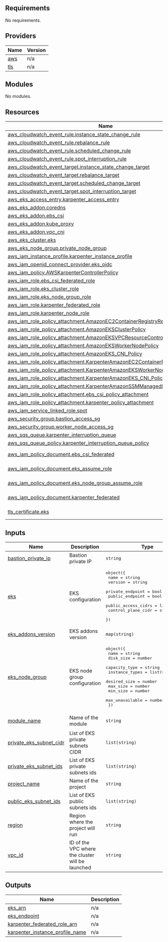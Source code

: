 <!-- BEGIN_TF_DOCS -->
## Requirements

No requirements.

## Providers

| Name | Version |
|------|---------|
| <a name="provider_aws"></a> [aws](#provider\_aws) | n/a |
| <a name="provider_tls"></a> [tls](#provider\_tls) | n/a |

## Modules

No modules.

## Resources

| Name | Type |
|------|------|
| [aws_cloudwatch_event_rule.instance_state_change_rule](https://registry.terraform.io/providers/hashicorp/aws/latest/docs/resources/cloudwatch_event_rule) | resource |
| [aws_cloudwatch_event_rule.rebalance_rule](https://registry.terraform.io/providers/hashicorp/aws/latest/docs/resources/cloudwatch_event_rule) | resource |
| [aws_cloudwatch_event_rule.scheduled_change_rule](https://registry.terraform.io/providers/hashicorp/aws/latest/docs/resources/cloudwatch_event_rule) | resource |
| [aws_cloudwatch_event_rule.spot_interruption_rule](https://registry.terraform.io/providers/hashicorp/aws/latest/docs/resources/cloudwatch_event_rule) | resource |
| [aws_cloudwatch_event_target.instance_state_change_target](https://registry.terraform.io/providers/hashicorp/aws/latest/docs/resources/cloudwatch_event_target) | resource |
| [aws_cloudwatch_event_target.rebalance_target](https://registry.terraform.io/providers/hashicorp/aws/latest/docs/resources/cloudwatch_event_target) | resource |
| [aws_cloudwatch_event_target.scheduled_change_target](https://registry.terraform.io/providers/hashicorp/aws/latest/docs/resources/cloudwatch_event_target) | resource |
| [aws_cloudwatch_event_target.spot_interruption_target](https://registry.terraform.io/providers/hashicorp/aws/latest/docs/resources/cloudwatch_event_target) | resource |
| [aws_eks_access_entry.karpenter_access_entry](https://registry.terraform.io/providers/hashicorp/aws/latest/docs/resources/eks_access_entry) | resource |
| [aws_eks_addon.coredns](https://registry.terraform.io/providers/hashicorp/aws/latest/docs/resources/eks_addon) | resource |
| [aws_eks_addon.ebs_csi](https://registry.terraform.io/providers/hashicorp/aws/latest/docs/resources/eks_addon) | resource |
| [aws_eks_addon.kube_proxy](https://registry.terraform.io/providers/hashicorp/aws/latest/docs/resources/eks_addon) | resource |
| [aws_eks_addon.vpc_cni](https://registry.terraform.io/providers/hashicorp/aws/latest/docs/resources/eks_addon) | resource |
| [aws_eks_cluster.eks](https://registry.terraform.io/providers/hashicorp/aws/latest/docs/resources/eks_cluster) | resource |
| [aws_eks_node_group.private_node_group](https://registry.terraform.io/providers/hashicorp/aws/latest/docs/resources/eks_node_group) | resource |
| [aws_iam_instance_profile.karpenter_instance_profile](https://registry.terraform.io/providers/hashicorp/aws/latest/docs/resources/iam_instance_profile) | resource |
| [aws_iam_openid_connect_provider.eks_oidc](https://registry.terraform.io/providers/hashicorp/aws/latest/docs/resources/iam_openid_connect_provider) | resource |
| [aws_iam_policy.AWSKarpenterControllerPolicy](https://registry.terraform.io/providers/hashicorp/aws/latest/docs/resources/iam_policy) | resource |
| [aws_iam_role.ebs_csi_federated_role](https://registry.terraform.io/providers/hashicorp/aws/latest/docs/resources/iam_role) | resource |
| [aws_iam_role.eks_cluster_role](https://registry.terraform.io/providers/hashicorp/aws/latest/docs/resources/iam_role) | resource |
| [aws_iam_role.eks_node_group_role](https://registry.terraform.io/providers/hashicorp/aws/latest/docs/resources/iam_role) | resource |
| [aws_iam_role.karpenter_federated_role](https://registry.terraform.io/providers/hashicorp/aws/latest/docs/resources/iam_role) | resource |
| [aws_iam_role.karpenter_node_role](https://registry.terraform.io/providers/hashicorp/aws/latest/docs/resources/iam_role) | resource |
| [aws_iam_role_policy_attachment.AmazonEC2ContainerRegistryReadOnly](https://registry.terraform.io/providers/hashicorp/aws/latest/docs/resources/iam_role_policy_attachment) | resource |
| [aws_iam_role_policy_attachment.AmazonEKSClusterPolicy](https://registry.terraform.io/providers/hashicorp/aws/latest/docs/resources/iam_role_policy_attachment) | resource |
| [aws_iam_role_policy_attachment.AmazonEKSVPCResourceController](https://registry.terraform.io/providers/hashicorp/aws/latest/docs/resources/iam_role_policy_attachment) | resource |
| [aws_iam_role_policy_attachment.AmazonEKSWorkerNodePolicy](https://registry.terraform.io/providers/hashicorp/aws/latest/docs/resources/iam_role_policy_attachment) | resource |
| [aws_iam_role_policy_attachment.AmazonEKS_CNI_Policy](https://registry.terraform.io/providers/hashicorp/aws/latest/docs/resources/iam_role_policy_attachment) | resource |
| [aws_iam_role_policy_attachment.KarpenterAmazonEC2ContainerRegistryReadOnly](https://registry.terraform.io/providers/hashicorp/aws/latest/docs/resources/iam_role_policy_attachment) | resource |
| [aws_iam_role_policy_attachment.KarpenterAmazonEKSWorkerNodePolicy](https://registry.terraform.io/providers/hashicorp/aws/latest/docs/resources/iam_role_policy_attachment) | resource |
| [aws_iam_role_policy_attachment.KarpenterAmazonEKS_CNI_Policy](https://registry.terraform.io/providers/hashicorp/aws/latest/docs/resources/iam_role_policy_attachment) | resource |
| [aws_iam_role_policy_attachment.KarpenterAmazonSSMManagedInstanceCore](https://registry.terraform.io/providers/hashicorp/aws/latest/docs/resources/iam_role_policy_attachment) | resource |
| [aws_iam_role_policy_attachment.ebs_csi_policy_attachment](https://registry.terraform.io/providers/hashicorp/aws/latest/docs/resources/iam_role_policy_attachment) | resource |
| [aws_iam_role_policy_attachment.karpenter_policy_attachment](https://registry.terraform.io/providers/hashicorp/aws/latest/docs/resources/iam_role_policy_attachment) | resource |
| [aws_iam_service_linked_role.spot](https://registry.terraform.io/providers/hashicorp/aws/latest/docs/resources/iam_service_linked_role) | resource |
| [aws_security_group.bastion_access_sg](https://registry.terraform.io/providers/hashicorp/aws/latest/docs/resources/security_group) | resource |
| [aws_security_group.worker_node_access_sg](https://registry.terraform.io/providers/hashicorp/aws/latest/docs/resources/security_group) | resource |
| [aws_sqs_queue.karpenter_interruption_queue](https://registry.terraform.io/providers/hashicorp/aws/latest/docs/resources/sqs_queue) | resource |
| [aws_sqs_queue_policy.karpenter_interruption_queue_policy](https://registry.terraform.io/providers/hashicorp/aws/latest/docs/resources/sqs_queue_policy) | resource |
| [aws_iam_policy_document.ebs_csi_federated](https://registry.terraform.io/providers/hashicorp/aws/latest/docs/data-sources/iam_policy_document) | data source |
| [aws_iam_policy_document.eks_assume_role](https://registry.terraform.io/providers/hashicorp/aws/latest/docs/data-sources/iam_policy_document) | data source |
| [aws_iam_policy_document.eks_node_group_assume_role](https://registry.terraform.io/providers/hashicorp/aws/latest/docs/data-sources/iam_policy_document) | data source |
| [aws_iam_policy_document.karpenter_federated](https://registry.terraform.io/providers/hashicorp/aws/latest/docs/data-sources/iam_policy_document) | data source |
| [tls_certificate.eks](https://registry.terraform.io/providers/hashicorp/tls/latest/docs/data-sources/certificate) | data source |

## Inputs

| Name | Description | Type | Default | Required |
|------|-------------|------|---------|:--------:|
| <a name="input_bastion_private_ip"></a> [bastion\_private\_ip](#input\_bastion\_private\_ip) | Bastion private IP | `string` | n/a | yes |
| <a name="input_eks"></a> [eks](#input\_eks) | EKS configuration | <pre>object({<br>    name                = string<br>    version             = string<br>    private_endpoint    = bool<br>    public_endpoint     = bool<br>    public_access_cidrs = list(string)<br>    control_plane_cidr  = string<br>  })</pre> | n/a | yes |
| <a name="input_eks_addons_version"></a> [eks\_addons\_version](#input\_eks\_addons\_version) | EKS addons version | `map(string)` | n/a | yes |
| <a name="input_eks_node_group"></a> [eks\_node\_group](#input\_eks\_node\_group) | EKS node group configuration | <pre>object({<br>    name            = string<br>    disk_size       = number<br>    capacity_type   = string<br>    instance_types  = list(string)<br>    desired_size    = number<br>    max_size        = number<br>    min_size        = number<br>    max_unavailable = number<br>  })</pre> | n/a | yes |
| <a name="input_module_name"></a> [module\_name](#input\_module\_name) | Name of the module | `string` | `"Elastic Kubernetes Service"` | no |
| <a name="input_private_eks_subnet_cidr"></a> [private\_eks\_subnet\_cidr](#input\_private\_eks\_subnet\_cidr) | List of EKS private subnets CIDR | `list(string)` | n/a | yes |
| <a name="input_private_eks_subnet_ids"></a> [private\_eks\_subnet\_ids](#input\_private\_eks\_subnet\_ids) | List of EKS private subnets ids | `list(string)` | n/a | yes |
| <a name="input_project_name"></a> [project\_name](#input\_project\_name) | Name of the project | `string` | n/a | yes |
| <a name="input_public_eks_subnet_ids"></a> [public\_eks\_subnet\_ids](#input\_public\_eks\_subnet\_ids) | List of EKS public subnets ids | `list(string)` | n/a | yes |
| <a name="input_region"></a> [region](#input\_region) | Region where the project will run | `string` | n/a | yes |
| <a name="input_vpc_id"></a> [vpc\_id](#input\_vpc\_id) | ID of the VPC where the cluster will be launched | `string` | n/a | yes |

## Outputs

| Name | Description |
|------|-------------|
| <a name="output_eks_arn"></a> [eks\_arn](#output\_eks\_arn) | n/a |
| <a name="output_eks_endpoint"></a> [eks\_endpoint](#output\_eks\_endpoint) | n/a |
| <a name="output_karpenter_federated_role_arn"></a> [karpenter\_federated\_role\_arn](#output\_karpenter\_federated\_role\_arn) | n/a |
| <a name="output_karpenter_instance_profile_name"></a> [karpenter\_instance\_profile\_name](#output\_karpenter\_instance\_profile\_name) | n/a |
<!-- END_TF_DOCS -->